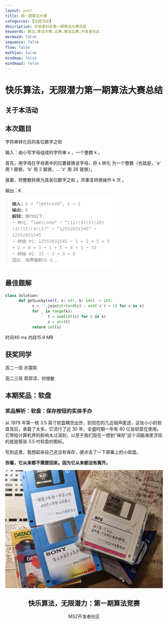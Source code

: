 ```yaml
---
layout: post
title: 第一期算法大赛
categories: [社团活动]
description: 开发者社区第一期算法大赛总结
keywords: 算法,算法大赛,比赛,算法比赛,开发者社区
mermaid: false
sequence: false
flow: false
mathjax: false
mindmap: false
mindmap2: false
---
```


# 快乐算法，无限潜力第一期算法大赛总结

## 关于本活动

## 本次题目

字符串转化后的各位数字之和

输入：由小写字母组成的字符串 s ，一个整数 k 。

首先，用字母在字母表中的位置替换该字母，将 s 转化 为一个整数（也就是，'a' 用 1 替换，'b' 用 2 替换，... 'z' 用 26 替换）。

接着，将整数转换为其各位数字之和 。共重复转换操作 k 次 。

输出：K

![算法示例](/images/post/%E5%BF%AB%E4%B9%90%E7%AE%97%E6%B3%95%EF%BC%8C%E6%97%A0%E9%99%90%E6%BD%9C%E5%8A%9B%E7%AC%AC%E4%B8%80%E6%9C%9F%E7%AE%97%E6%B3%95%E5%A4%A7%E8%B5%9B/%E7%AE%97%E6%B3%95%E9%A2%98%E7%9B%AE.png)

## 最佳题解

```python
class Solution:
      def getLucky(self, s: str, k: int) -> int:
            s = ''.join(str(ord(c) - ord('a') + 1) for c in s)
            for _ in range(k):
                   t = sum(int(c) for c in s)
                   s = str(t) 
            return int(s)
```

时间40 ms 内存15.9 MB

## 获奖同学

高二一班 孙曌熙

高二三班 蒋羿淳、何俊敏

## 本期奖品：软盘

### 奖品解析：软盘：保存按钮的实体手办


从 1979 年第一枚 3.5 英寸软盘横空出世，到现在的几近销声匿迹，这张小小的软盘背后，承载了太多。它流行了近 30 年，全盛时期一年有 80 亿张软盘在使用。它带给计算机界的影响太过深刻，以至于我们现在一想到“保存”这个词脑海里浮现的就是那张 3.5 吋软盘的图标。

写到这里，我想起来自己还没有保存，便点击了一下屏幕上的小软盘。

**你看，它从来都不需要回来。因为它从来都没有离开。**

![软盘照片](/images/post/%E5%BF%AB%E4%B9%90%E7%AE%97%E6%B3%95%EF%BC%8C%E6%97%A0%E9%99%90%E6%BD%9C%E5%8A%9B%E7%AC%AC%E4%B8%80%E6%9C%9F%E7%AE%97%E6%B3%95%E5%A4%A7%E8%B5%9B/%E8%BD%AF%E7%9B%98%E7%85%A7%E7%89%87.jpg)

<center><h2>快乐算法，无限潜力：第一期算法竞赛</h2></center>
<center>MSZ开发者社区</center>